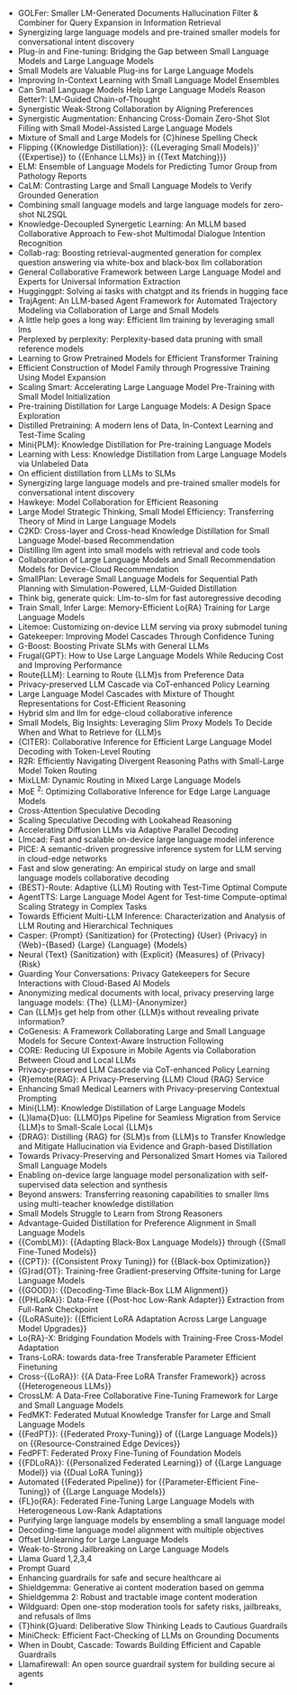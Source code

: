 + GOLFer: Smaller LM-Generated Documents Hallucination Filter & Combiner for Query Expansion in Information Retrieval
+ Synergizing large language models and pre-trained smaller models for conversational intent discovery
+ Plug-in and Fine-tuning: Bridging the Gap between Small Language Models and Large Language Models
+ Small Models are Valuable Plug-ins for Large Language Models
+ Improving In-Context Learning with Small Language Model Ensembles
+ Can Small Language Models Help Large Language Models Reason Better?: LM-Guided Chain-of-Thought
+ Synergistic Weak-Strong Collaboration by Aligning Preferences
+ Synergistic Augmentation: Enhancing Cross-Domain Zero-Shot Slot Filling with Small Model-Assisted Large Language Models
+ Mixture of Small and Large Models for {C}hinese Spelling Check
+ Flipping {{Knowledge Distillation}}: {{Leveraging Small Models}}' {{Expertise}} to {{Enhance LLMs}} in {{Text Matching}}}
+ ELM: Ensemble of Language Models for Predicting Tumor Group from Pathology Reports
+ CaLM: Contrasting Large and Small Language Models to Verify Grounded Generation
+ Combining small language models and large language models for zero-shot NL2SQL
+ Knowledge-Decoupled Synergetic Learning: An MLLM based Collaborative Approach to Few-shot Multimodal Dialogue Intention Recognition
+ Collab-rag: Boosting retrieval-augmented generation for complex question answering via white-box and black-box llm collaboration
+ General Collaborative Framework between Large Language Model and Experts for Universal Information Extraction
+ Hugginggpt: Solving ai tasks with chatgpt and its friends in hugging face
+ TrajAgent: An LLM-based Agent Framework for Automated Trajectory Modeling via Collaboration of Large and Small Models
+ A little help goes a long way: Efficient llm training by leveraging small lms
+ Perplexed by perplexity: Perplexity-based data pruning with small reference models
+ Learning to Grow Pretrained Models for Efficient Transformer Training
+ Efficient Construction of Model Family through Progressive Training Using Model Expansion
+ Scaling Smart: Accelerating Large Language Model Pre-Training with Small Model Initialization
+ Pre-training Distillation for Large Language Models: A Design Space Exploration
+ Distilled Pretraining: A modern lens of Data, In-Context Learning and Test-Time Scaling
+ Mini{PLM}: Knowledge Distillation for Pre-training Language Models
+ Learning with Less: Knowledge Distillation from Large Language Models via Unlabeled Data
+ On efficient distillation from LLMs to SLMs
+ Synergizing large language models and pre-trained smaller models for conversational intent discovery
+ Hawkeye: Model Collaboration for Efficient Reasoning
+ Large Model Strategic Thinking, Small Model Efficiency: Transferring Theory of Mind in Large Language Models
+ C2KD: Cross-layer and Cross-head Knowledge Distillation for Small Language Model-based Recommendation
+ Distilling llm agent into small models with retrieval and code tools
+ Collaboration of Large Language Models and Small Recommendation Models for Device-Cloud Recommendation
+ SmallPlan: Leverage Small Language Models for Sequential Path Planning with Simulation-Powered, LLM-Guided Distillation
+ Think big, generate quick: Llm-to-slm for fast autoregressive decoding
+ Train Small, Infer Large: Memory-Efficient Lo{RA} Training for Large Language Models
+ Litemoe: Customizing on-device LLM serving via proxy submodel tuning
+ Gatekeeper: Improving Model Cascades Through Confidence Tuning
+ G-Boost: Boosting Private SLMs with General LLMs
+ Frugal{GPT}: How to Use Large Language Models While Reducing Cost and Improving Performance
+ Route{LLM}: Learning to Route {LLM}s from Preference Data
+ Privacy-preserved LLM Cascade via CoT-enhanced Policy Learning
+ Large Language Model Cascades with Mixture of Thought Representations for Cost-Efficient Reasoning
+ Hybrid slm and llm for edge-cloud collaborative inference
+ Small Models, Big Insights: Leveraging Slim Proxy Models To Decide When and What to Retrieve for {LLM}s
+ {CITER}: Collaborative Inference for Efficient Large Language Model Decoding with Token-Level Routing
+ R2R: Efficiently Navigating Divergent Reasoning Paths with Small-Large Model Token Routing
+ MixLLM: Dynamic Routing in Mixed Large Language Models
+ MoE $^2$: Optimizing Collaborative Inference for Edge Large Language Models
+ Cross-Attention Speculative Decoding
+ Scaling Speculative Decoding with Lookahead Reasoning
+ Accelerating Diffusion LLMs via Adaptive Parallel Decoding
+ Llmcad: Fast and scalable on-device large language model inference
+ PICE: A semantic-driven progressive inference system for LLM serving in cloud-edge networks
+ Fast and slow generating: An empirical study on large and small language models collaborative decoding
+ {BEST}-Route: Adaptive {LLM} Routing with Test-Time Optimal Compute
+ AgentTTS: Large Language Model Agent for Test-time Compute-optimal Scaling Strategy in Complex Tasks
+ Towards Efficient Multi-LLM Inference: Characterization and Analysis of LLM Routing and Hierarchical Techniques
+ Casper: {Prompt} {Sanitization} for {Protecting} {User} {Privacy} in {Web}-{Based} {Large} {Language} {Models}
+ Neural {Text} {Sanitization} with {Explicit} {Measures} of {Privacy} {Risk}
+ Guarding Your Conversations: Privacy Gatekeepers for Secure Interactions with Cloud-Based AI Models
+ Anonymizing medical documents with local, privacy preserving large language models: {The} {LLM}-{Anonymizer}
+ Can {LLM}s get help from other {LLM}s without revealing private information?
+ CoGenesis: A Framework Collaborating Large and Small Language Models for Secure Context-Aware Instruction Following
+ CORE: Reducing UI Exposure in Mobile Agents via Collaboration Between Cloud and Local LLMs
+ Privacy-preserved LLM Cascade via CoT-enhanced Policy Learning
+ {R}emote{RAG}: A Privacy-Preserving {LLM} Cloud {RAG} Service
+ Enhancing Small Medical Learners with Privacy-preserving Contextual Prompting
+ Mini{LLM}: Knowledge Distillation of Large Language Models
+ {L}lama{D}uo: {LLMO}ps Pipeline for Seamless Migration from Service {LLM}s to Small-Scale Local {LLM}s
+ {DRAG}: Distilling {RAG} for {SLM}s from {LLM}s to Transfer Knowledge and Mitigate Hallucination via Evidence and Graph-based Distillation
+ Towards Privacy-Preserving and Personalized Smart Homes via Tailored Small Language Models
+ Enabling on-device large language model personalization with self-supervised data selection and synthesis
+ Beyond answers: Transferring reasoning capabilities to smaller llms using multi-teacher knowledge distillation
+ Small Models Struggle to Learn from Strong Reasoners
+ Advantage-Guided Distillation for Preference Alignment in Small Language Models
+ {{CombLM}}: {{Adapting Black-Box Language Models}} through {{Small Fine-Tuned Models}}
+ {{CPT}}: {{Consistent Proxy Tuning}} for {{Black-box Optimization}}
+ {G}rad{OT}: Training-free Gradient-preserving Offsite-tuning for Large Language Models
+ {{GOOD}}: {{Decoding-Time Black-Box LLM Alignment}}
+ {{PHLoRA}}: Data-Free {{Post-hoc Low-Rank Adapter}} Extraction from Full-Rank Checkpoint
+ {{LoRASuite}}: {{Efficient LoRA Adaptation Across Large Language Model Upgrades}}
+ Lo{RA}-X: Bridging Foundation Models with Training-Free Cross-Model Adaptation
+ Trans-LoRA: towards data-free Transferable Parameter Efficient Finetuning
+ Cross-{{LoRA}}: {{A Data-Free LoRA Transfer Framework}} across {{Heterogeneous LLMs}}
+ CrossLM: A Data-Free Collaborative Fine-Tuning Framework for Large and Small Language Models
+ FedMKT: Federated Mutual Knowledge Transfer for Large and Small Language Models
+ {{FedPT}}: {{Federated Proxy-Tuning}} of {{Large Language Models}} on {{Resource-Constrained Edge Devices}}
+ FedPFT: Federated Proxy Fine-Tuning of Foundation Models
+ {{FDLoRA}}: {{Personalized Federated Learning}} of {{Large Language Model}} via {{Dual LoRA Tuning}}
+ Automated {{Federated Pipeline}} for {{Parameter-Efficient Fine-Tuning}} of {{Large Language Models}}
+ {FL}o{RA}: Federated Fine-Tuning Large Language Models with Heterogeneous Low-Rank Adaptations
+ Purifying large language models by ensembling a small language model
+ Decoding-time language model alignment with multiple objectives
+ Offset Unlearning for Large Language Models
+ Weak-to-Strong Jailbreaking on Large Language Models
+ Llama Guard 1,2,3,4
+ Prompt Guard
+ Enhancing guardrails for safe and secure healthcare ai
+ Shieldgemma: Generative ai content moderation based on gemma
+ Shieldgemma 2: Robust and tractable image content moderation
+ Wildguard: Open one-stop moderation tools for safety risks, jailbreaks, and refusals of llms
+ {T}hink{G}uard: Deliberative Slow Thinking Leads to Cautious Guardrails
+ MiniCheck: Efficient Fact-Checking of LLMs on Grounding Documents
+ When in Doubt, Cascade: Towards Building Efficient and Capable Guardrails
+ Llamafirewall: An open source guardrail system for building secure ai agents
+ 
  

